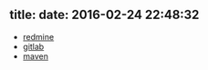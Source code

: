 title: 
date: 2016-02-24 22:48:32
---
- [redmine](http://redmine.eastseven.cn)
- [gitlab](http://gitlab.eastseven.cn)
- [maven](http://maven.eastseven.cn)